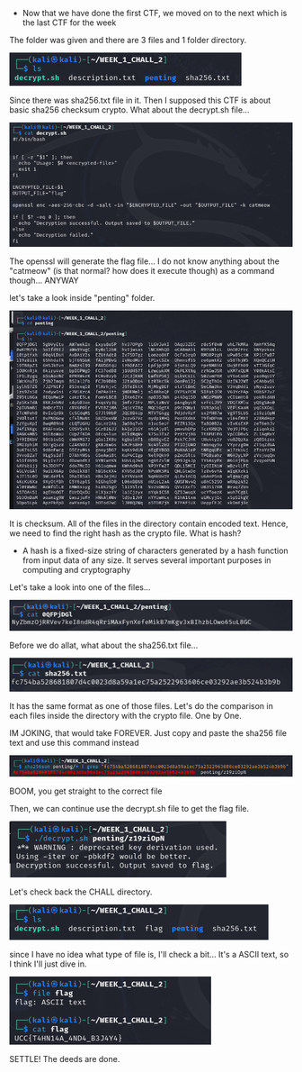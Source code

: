 - Now that we have done the first CTF, we moved on to the next which is the last CTF for the week

The folder was given and there are 3 files and 1 folder directory.

![Image_Alt](https://github.com/jobuTupak/jobuTupak/blob/ef666ea5c1950d9f4ef74edf8a6cafa5e4684a1d/ctf%202%200.png)

Since there was sha256.txt file in it. Then I supposed this CTF is about basic sha256 checksum crypto.
What about the decrypt.sh file...

![Image_Alt](https://github.com/jobuTupak/jobuTupak/blob/ef666ea5c1950d9f4ef74edf8a6cafa5e4684a1d/ctf%202%20f.png)

The openssl will generate the flag file... I do not know anything about the "catmeow" (is that normal? how does it execute though) as a command though... ANYWAY

let's take a look inside "penting" folder.

![Image_Alt](https://github.com/jobuTupak/jobuTupak/blob/ef666ea5c1950d9f4ef74edf8a6cafa5e4684a1d/ctf%202%20c.png)

It is checksum. All of the files in the directory contain encoded text. 
Hence, we need to find the right hash as the crypto file.
What is hash? 
- A hash is a fixed-size string of characters generated by a hash function from input data of any size.
  It serves several important purposes in computing and cryptography

  
Let's take a look into one of the files...

![Image_Alt](https://github.com/jobuTupak/jobuTupak/blob/ef666ea5c1950d9f4ef74edf8a6cafa5e4684a1d/ctf%202%20d.png)

Before we do allat, what about the sha256.txt file...

![Image_Alt](https://github.com/jobuTupak/jobuTupak/blob/ef666ea5c1950d9f4ef74edf8a6cafa5e4684a1d/ctf%202%20e.png)

It has the same format as one of those files.
Let's do the comparison in each files inside the directory with the crypto file. One by One.

IM JOKING, that would take FOREVER. Just copy and paste the sha256 file text and use this command instead

![Image_Alt](https://github.com/jobuTupak/jobuTupak/blob/ef666ea5c1950d9f4ef74edf8a6cafa5e4684a1d/ctf%202%20g.png)

BOOM, you get straight to the correct file

Then, we can continue use the decrypt.sh file to get the flag file.

![Image_Alt](https://github.com/jobuTupak/jobuTupak/blob/ef666ea5c1950d9f4ef74edf8a6cafa5e4684a1d/ctf%202%20h.png)

Let's check back the CHALL directory.

![Image_Alt](https://github.com/jobuTupak/jobuTupak/blob/ef666ea5c1950d9f4ef74edf8a6cafa5e4684a1d/ctf%202%20i.png)

since I have no idea what type of file is, I'll check a bit...
It's a ASCII text, so I think I'll just dive in.

![Image_Alt](https://github.com/jobuTupak/jobuTupak/blob/ef666ea5c1950d9f4ef74edf8a6cafa5e4684a1d/ctf%202%20j.png)

SETTLE! The deeds are done.

